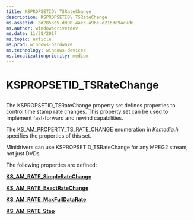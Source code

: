 ```yaml
---
title: KSPROPSETID\_TSRateChange
description: KSPROPSETID\_TSRateChange
ms.assetid: bd2855e5-dd90-4ae3-a96e-e2163e94c7d6
ms.author: windowsdriverdev
ms.date: 11/28/2017
ms.topic: article
ms.prod: windows-hardware
ms.technology: windows-devices
ms.localizationpriority: medium
---
```


# KSPROPSETID\_TSRateChange


## <span id="ddk_kspropsetid_tsratechange_ks"></span><span id="DDK_KSPROPSETID_TSRATECHANGE_KS"></span>


The KSPROPSETID\_TSRateChange property set defines properties to control time stamp rate changes. This property set can be used to implement fast-forward and rewind capabilities.

The KS\_AM\_PROPERTY\_TS\_RATE\_CHANGE enumeration in *Ksmedia.h* specifies the properties of this set.

Minidrivers can use KSPROPSETID\_TSRateChange for any MPEG2 stream, not just DVDs.

The following properties are defined:

[**KS\_AM\_RATE\_SimpleRateChange**](ks-am-rate-simpleratechange.md)

[**KS\_AM\_RATE\_ExactRateChange**](ks-am-rate-exactratechange.md)

[**KS\_AM\_RATE\_MaxFullDataRate**](ks-am-rate-maxfulldatarate.md)

[**KS\_AM\_RATE\_Step**](ks-am-rate-step.md)

 

 





